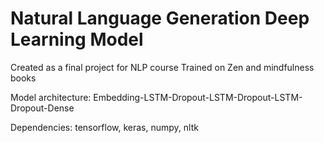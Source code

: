 # Natural Language Generation Deep Learning Model
Created as a final project for NLP course
Trained on Zen and mindfulness books

Model architecture: Embedding-LSTM-Dropout-LSTM-Dropout-LSTM-Dropout-Dense

Dependencies:
tensorflow, keras, numpy, nltk
